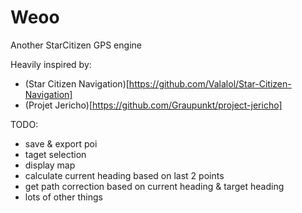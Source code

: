 # Weoo
Another StarCitizen GPS engine

Heavily inspired by:
- (Star Citizen Navigation)[https://github.com/Valalol/Star-Citizen-Navigation]
- (Projet Jericho)[https://github.com/Graupunkt/project-jericho]

TODO:
- save & export poi
- taget selection
- display map
- calculate current heading based on last 2 points
- get path correction based on current heading & target heading
- lots of other things
